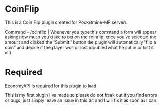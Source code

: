 # CoinFlip
This is a Coin Flip plugin created for Pocketmine-MP servers. 

Command - /coinflip | Whenever you type this command a form will appear asking how much you'd like to bet on the coinflip, once you've
selected the amount and clicked the "Submit." button the plugin will automatically "flip a coin" and decide if the player won or lost
(doubled what he put in or lost it all).

# Required
EconomyAPI is required for this plugin to load.

This is my first plugin I've made so please do not freak out if you find errors or bugs, just simply leave an issue in this Git and
I will fix it as soon as I can.
